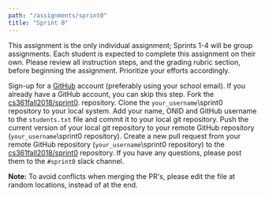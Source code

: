 ```yaml
---
path: "/assignments/sprint0"
title: "Sprint 0"
---
```


This assignment is the only individual assignment; Sprints 1-4 will be group assignments. Each student is expected to complete this assignment on their own. Please review all instruction steps, and the grading rubric section, before beginning the assignment. Prioritize your efforts accordingly.

Sign-up for a [GitHub](https://www.github.com) account (preferably using your school email). If you already have a GitHub account, you can skip this step.
Fork the [cs361fall2018/sprint0](https://github.com/cs361fall2018/sprint0). repository.
Clone the `your_username`\sprint0 repository to your local system.
Add your name, ONID and GitHub username to the `students.txt` file and commit it to your local git repository.
Push the current version of your local git repository to your remote GitHub repository (`your_username`\sprint0 repository).
Create a new pull request from your remote GitHub repository (`your_username`\sprint0 repository) to the [cs361fall2018/sprint0](https://github.com/cs361fall2018/sprint0) repository.
If you have any questions, please post them to the `#sprint0` slack channel.

**Note:** To avoid conflicts when merging the PR's, please edit the file at random locations, instead of at the end.